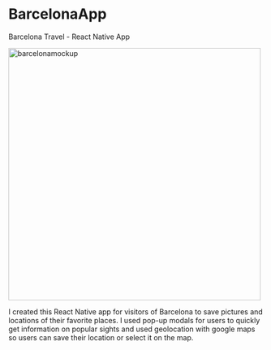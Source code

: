 # BarcelonaApp
Barcelona Travel - React Native App



<img width="497" alt="barcelonamockup" src="https://user-images.githubusercontent.com/74566532/188331882-293b7044-f36e-409e-a6bc-f82f082b447b.png">


I created this React Native app for visitors of Barcelona to save pictures and locations of their favorite places. I used pop-up modals for users to quickly get information on popular sights and used geolocation with google maps so users can save their location or select it on the map.
